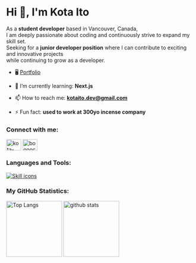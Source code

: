 <h1 align="left">Hi 👋, I'm Kota Ito</h1>
<p align="left">As a <b>student developer</b> based in Vancouver, Canada,<br/> I am deeply passionate about coding and continuously strive to expand my skill set. <br/>Seeking for a <strong>junior developer position</strong> where I can contribute to exciting and innovative projects<br/> while continuing to grow as a developer.</p>

- 🖥️ <a href="https://portfolio-v2-boooocchi.vercel.app/" target="blank">Portfolio</a>

- 🌱 I’m currently learning: **Next.js**

- 📫 How to reach me: **kotaito.dev@gmail.com**

- ⚡ Fun fact: **used to work at 300yo incense company**

<h3 align="left">Connect with me:</h3>
<p align="left">
<a href="https://linkedin.com/in/kota-ito-＠041212" target="blank"><img align="center" src="https://raw.githubusercontent.com/rahuldkjain/github-profile-readme-generator/master/src/images/icons/Social/linked-in-alt.svg" alt="kota-ito-＠041212" height="30" width="40" /></a>
<a href="https://instagram.com/boooocchi" target="blank"><img align="center" src="https://raw.githubusercontent.com/rahuldkjain/github-profile-readme-generator/master/src/images/icons/Social/instagram.svg" alt="boooocchi" height="30" width="40" /></a>
</p>

<h3 align="left">Languages and Tools:</h3>
<a href="https://skillicons.dev">
  <img src="https://skillicons.dev/icons?i=html,css,js,ts,react,next,redux,nodejs,express,jest,postgres,sass,tailwind,sass,bootstrap,git,figma" alt="Skill icons" />
</a>

<h3>My GitHub Statistics:</h3>

<p align="left"> 
  <img alt="Top Langs" height="150px" src="https://github-readme-stats.vercel.app/api?username=harukafujii13&show_icons=true&theme=radical" />
  <img alt="github stats" height="150px" src="https://github-readme-stats.vercel.app/api/top-langs/?username=harukafujii13&layout=compact&theme=omni" />
</p>

